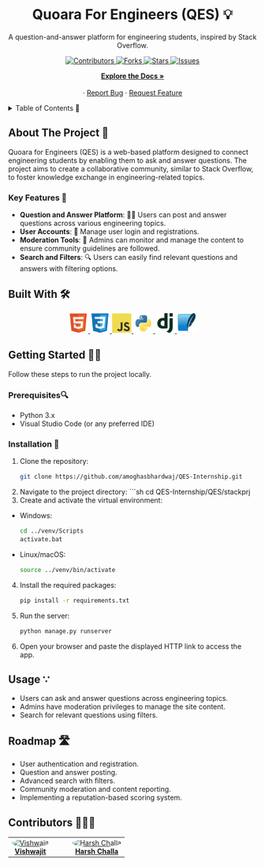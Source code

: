 <a id="readme-top"></a>
<div align="center">
<h1 align="center">
  Quoara For Engineers (QES) 💡
</h1>
  <p align="center">
    A question-and-answer platform for engineering students, inspired by Stack Overflow.
  </p>
  <p align="center">
    <a href="https://github.com/amoghasbhardwaj/QES-Internship/graphs/contributors">
      <img src="https://img.shields.io/badge/contributors-2-blue" alt="Contributors" />
    </a>
    <a href="https://github.com/amoghasbhardwaj/QES-Internship/network/members">
      <img src="https://img.shields.io/badge/forks-0-brightgreen" alt="Forks" />
    </a>
    <a href="https://github.com/amoghasbhardwaj/QES-Internship/stargazers">
      <img src="https://img.shields.io/badge/stars-0-yellow" alt="Stars" />
    </a>
    <a href="https://github.com/amoghasbhardwaj/QES-Internship/issues">
      <img src="https://img.shields.io/badge/issues-0-orange" alt="Issues" />
    </a>
  </p>
  <p align="center">
    <a href="https://github.com/amoghasbhardwaj/QES-Internship/blob/main/QES%20Report.pdf">
      <strong>Explore the Docs »</strong>
    </a>
    <br /><br />
    ·
    <a href="https://github.com/amoghasbhardwaj/QES-Internship/issues/new?labels=bug&template=bug-report---.md">Report Bug</a>
    ·
    <a href="https://github.com/amoghasbhardwaj/QES-Internship/issues/new?labels=enhancement&template=feature-request---.md">Request Feature</a>
  </p>
</div>

<details>
  <summary>Table of Contents 📖</summary>
  <ol>
    <li><a href="#about-the-project">About The Project</a></li>
    <li><a href="#built-with">Built With</a></li>
    <li><a href="#getting-started">Getting Started</a></li>
    <li><a href="#usage">Usage</a></li>
    <li><a href="#roadmap">Roadmap</a></li>
    <li><a href="#contributors">Contributors</a></li>
  </ol>
</details>

## About The Project 🚀

Quoara for Engineers (QES) is a web-based platform designed to connect engineering students by enabling them to ask and answer questions. The project aims to create a collaborative community, similar to Stack Overflow, to foster knowledge exchange in engineering-related topics.

### Key Features 🌟
- **Question and Answer Platform**: 🧑‍🏫 Users can post and answer questions across various engineering topics.
- **User Accounts**: 👥 Manage user login and registrations.
- **Moderation Tools**: 🔧 Admins can monitor and manage the content to ensure community guidelines are followed.
- **Search and Filters**: 🔍 Users can easily find relevant questions and answers with filtering options.

## Built With 🛠️

<div align="center">
  <a href="https://developer.mozilla.org/en-US/docs/Web/HTML">
    <img src="https://raw.githubusercontent.com/devicons/devicon/master/icons/html5/html5-original.svg" alt="HTML" width="40" height="40"/>
  </a>
  <a href="https://developer.mozilla.org/en-US/docs/Web/CSS">
    <img src="https://raw.githubusercontent.com/devicons/devicon/master/icons/css3/css3-original.svg" alt="CSS" width="40" height="40"/>
  </a>
  <a href="https://developer.mozilla.org/en-US/docs/Web/JavaScript">
    <img src="https://raw.githubusercontent.com/devicons/devicon/master/icons/javascript/javascript-original.svg" alt="JavaScript" width="40" height="40"/>
  </a>
  <a href="https://www.python.org/">
    <img src="https://raw.githubusercontent.com/devicons/devicon/master/icons/python/python-original.svg" alt="Python" width="40" height="40"/>
  </a>
  <a href="https://www.djangoproject.com/">
    <img src="https://raw.githubusercontent.com/devicons/devicon/master/icons/django/django-plain.svg" alt="Django" width="40" height="40"/>
  </a>
  <a href="https://www.sqlite.org/">
    <img src="https://raw.githubusercontent.com/devicons/devicon/master/icons/sqlite/sqlite-original.svg" alt="SQLite" width="40" height="40"/>
  </a>
</div>

## Getting Started 🏃‍♂️

Follow these steps to run the project locally.

### Prerequisites🔍
- Python 3.x
- Visual Studio Code (or any preferred IDE)

### Installation 🔨

1. Clone the repository:
   ```sh
   git clone https://github.com/amoghasbhardwaj/QES-Internship.git
2. Navigate to the project directory:
       ```sh
    cd QES-Internship/QES/stackprj
3. Create and activate the virtual environment:
  - Windows:
     ```sh
     cd ../venv/Scripts
     activate.bat
  -	Linux/macOS:
      ```sh
      source ../venv/bin/activate
4. Install the required packages:
     ```sh
     pip install -r requirements.txt
5. Run the server:
    ```sh
    python manage.py runserver
6. Open your browser and paste the displayed HTTP link to access the app.

## Usage ∵

- Users can ask and answer questions across engineering topics.
-	Admins have moderation privileges to manage the site content.
-	Search for relevant questions using filters.

## Roadmap 🛣️

-	User authentication and registration.
-	Question and answer posting.
-	Advanced search with filters.
-	Community moderation and content reporting.
-	Implementing a reputation-based scoring system.

## Contributors 🧑‍🤝‍🧑
<table align="center" style="border-collapse: collapse; border: none;">
  <tr>
    <td align="center" style="border: none;">
      <a href="https://github.com/vishwjit22154">
        <img src="https://avatars.githubusercontent.com/u/74697139?v=4" alt="Vishwajit" width="80" height="80" style="border-radius: 50%; object-fit: cover;" />
        <br />
        <strong>Vishwajit</strong>
      </a>
    </td>
    <td align="center" style="border: none; padding-left: 40px;">
      <a href="https://github.com/Harshchalla">
        <img src="https://avatars.githubusercontent.com/u/78653269?v=4" alt="Harsh Challa" width="80" height="80" style="border-radius: 50%; object-fit: cover;" />
        <br />
        <strong>Harsh Challa</strong>
      </a>
    </td>
  </tr>
</table>
